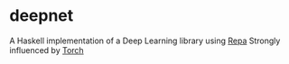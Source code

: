 # deepnet
A Haskell implementation of a Deep Learning library using
[Repa](https://wiki.haskell.org/Numeric_Haskell:_A_Repa_Tutorial)
Strongly influenced by [Torch](http://torch.ch/)
